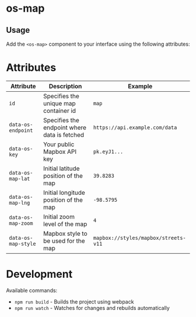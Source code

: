 # os-map

## Usage

Add the `<os-map>` component to your interface using the following attributes:

# Attributes

| Attribute | Description | Example |
|-----------|-------------|---------|
| `id` | Specifies the unique map container id | `map` |
| `data-os-endpoint` | Specifies the endpoint where data is fetched | `https://api.example.com/data` |
| `data-os-key` | Your public Mapbox API key | `pk.eyJ1...` |
| `data-os-map-lat` | Initial latitude position of the map | `39.8283` |
| `data-os-map-lng` | Initial longitude position of the map | `-98.5795` |
| `data-os-map-zoom` | Initial zoom level of the map | `4` |
| `data-os-map-style` | Mapbox style to be used for the map | `mapbox://styles/mapbox/streets-v11` |

# Development

Available commands:

- `npm run build` - Builds the project using webpack
- `npm run watch` - Watches for changes and rebuilds automatically